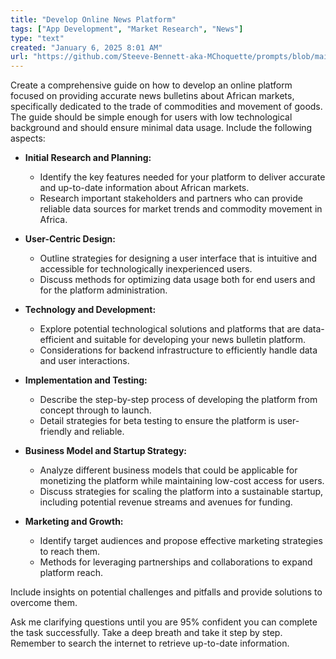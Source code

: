 ```yaml
---
title: "Develop Online News Platform"
tags: ["App Development", "Market Research", "News"]
type: "text"
created: "January 6, 2025 8:01 AM"
url: "https://github.com/Steeve-Bennett-aka-MChoquette/prompts/blob/main/develop_online_news_platform.md"
---
```


Create a comprehensive guide on how to develop an online platform focused on providing accurate news bulletins about African markets, specifically dedicated to the trade of commodities and movement of goods. The guide should be simple enough for users with low technological background and should ensure minimal data usage. Include the following aspects:

- **Initial Research and Planning:**
  - Identify the key features needed for your platform to deliver accurate and up-to-date information about African markets.
  - Research important stakeholders and partners who can provide reliable data sources for market trends and commodity movement in Africa.

- **User-Centric Design:**
  - Outline strategies for designing a user interface that is intuitive and accessible for technologically inexperienced users.
  - Discuss methods for optimizing data usage both for end users and for the platform administration.

- **Technology and Development:**
  - Explore potential technological solutions and platforms that are data-efficient and suitable for developing your news bulletin platform.
  - Considerations for backend infrastructure to efficiently handle data and user interactions.

- **Implementation and Testing:**
  - Describe the step-by-step process of developing the platform from concept through to launch.
  - Detail strategies for beta testing to ensure the platform is user-friendly and reliable.

- **Business Model and Startup Strategy:**
  - Analyze different business models that could be applicable for monetizing the platform while maintaining low-cost access for users.
  - Discuss strategies for scaling the platform into a sustainable startup, including potential revenue streams and avenues for funding.

- **Marketing and Growth:**
  - Identify target audiences and propose effective marketing strategies to reach them.
  - Methods for leveraging partnerships and collaborations to expand platform reach.

Include insights on potential challenges and pitfalls and provide solutions to overcome them. 

Ask me clarifying questions until you are 95% confident you can complete the task successfully. Take a deep breath and take it step by step. Remember to search the internet to retrieve up-to-date information.